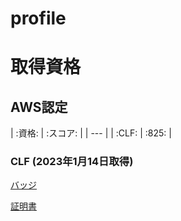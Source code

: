 # profile

# 取得資格

## AWS認定

| :資格: | :スコア: |
| --- |
| :CLF: |  :825: |

### CLF (2023年1月14日取得)
[バッジ](https://www.credly.com/badges/dff9dcb0-4448-4827-bb3b-3d11e9730721/public_url)

[証明書](https://github.com/Shintaro-Abe/Shintaro-Abe/blob/923965fbb50e06533e9a767b3a2f9fa5f450abc6/AWS%20Certified%20Cloud%20Practitioner%20certificate.pdf)

